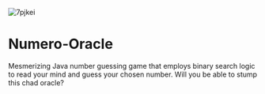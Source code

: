 ![7pjkei](https://github.com/janisruduks/Numero-Oracle/assets/37122372/f2dfe247-ac0d-4aeb-906a-39cf3f2a1120)
# Numero-Oracle
Mesmerizing Java number guessing game that employs binary search logic to read your mind and guess your chosen number. Will you be able to stump this chad oracle?
